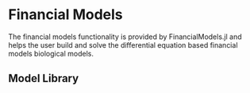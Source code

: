 # Financial Models

The financial models functionality is provided by FinancialModels.jl and helps
the user build and solve the differential equation based financial models biological
models.

## Model Library

